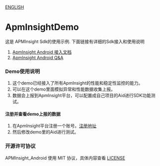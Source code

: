 [ENGLISH](README-EN.md)
# ApmInsightDemo
这是 APMInsight Sdk的使用示例. 下面链接有详细的Sdk接入和使用说明
1. [ApmInsight Android 接入文档](https://www.volcengine.com/docs/6431/68852)
2. [ApmInsight Android Q&A](https://rangers.bytedance.net/help/doc?lid=6438&did=93509)

### Demo使用说明
1. 这个demo已经接入了所有ApmInsight的性能和稳定性监控的能力。
2. 可以在这个demo里面模拟异常和性能数据收集上报。
3. 数据会上报到ApmInsight平台，可以配置成自己项目的Aid进行SDK功能测试。
#### 注册并查看demo上报的数据
1. 在ApmInsight平台注册一个账号。[注册地址](https://www.volcengine.com/products/apmplus)
2. 然后修改demo里的Aid进行测试。
### 开源许可协议
APMInsight_Android 使用 MIT 协议，具体内容查看 [LICENSE](LICENSE)
